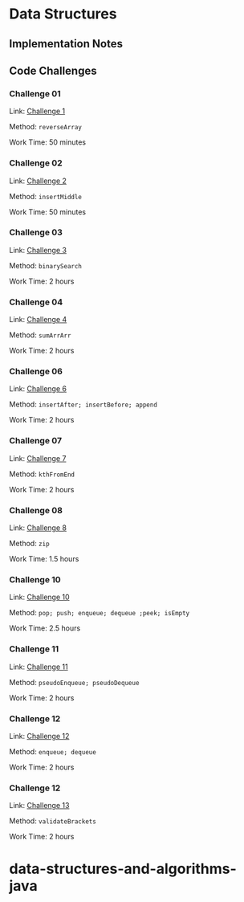 # Data Structures

## Implementation Notes

## Code Challenges

### Challenge 01

Link: [Challenge 1](challengesreadmes/challenge-1/README.md)

Method: `reverseArray`

Work Time: 50 minutes

### Challenge 02

Link: [Challenge 2](challengesreadmes/challenge-2/README.md)

Method: `insertMiddle`

Work Time: 50 minutes

### Challenge 03

Link: [Challenge 3](challengesreadmes/challenge-3/README.md)

Method: `binarySearch`

Work Time: 2 hours

### Challenge 04

Link: [Challenge 4](challengesreadmes/challenge-4/README.md)

Method: `sumArrArr`

Work Time: 2 hours

### Challenge 06

Link: [Challenge 6](challengesreadmes/challenge-6/README.md)

Method: `insertAfter; insertBefore; append`

Work Time: 2 hours

### Challenge 07

Link: [Challenge 7](challengesreadmes/challenge-7/README.md)

Method: `kthFromEnd`

Work Time: 2 hours

### Challenge 08

Link: [Challenge 8](challengesreadmes/challenge-8/README.md)

Method: `zip`

Work Time: 1.5 hours

### Challenge 10

Link: [Challenge 10](challengesreadmes/challenge-10/README.md)

Method: `pop; push; enqueue; dequeue ;peek; isEmpty`

Work Time: 2.5 hours

### Challenge 11

Link: [Challenge 11](challengesreadmes/challenge-11/README.md)

Method: `pseudoEnqueue; pseudoDequeue`

Work Time: 2 hours

### Challenge 12

Link: [Challenge 12](challengesreadmes/challenge-12/README.md)

Method: `enqueue; dequeue`

Work Time: 2 hours

### Challenge 12

Link: [Challenge 13](challengesreadmes/challenge-13/README.md)

Method: `validateBrackets`

Work Time: 2 hours
# data-structures-and-algorithms-java
